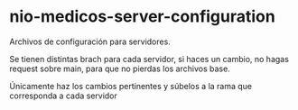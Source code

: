 # nio-medicos-server-configuration
Archivos de configuración para servidores.

Se tienen distintas brach para cada servidor, si haces un cambio, no hagas request sobre main, para que no pierdas los archivos base.

Únicamente haz los cambios pertinentes y súbelos a la rama que corresponda a cada servidor
